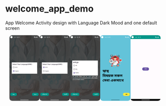 # welcome_app_demo
App Welcome Activity design with Language Dark Mood and one default screen


<div style="display: flex; flex-wrap: wrap; justify-content: center;">
    <img src="/ss/ss_1.png" alt="UI Design" style="width: 19%; height: auto;">
    <img src="/ss/ss_2.png" alt="UI Design" style="width: 19%; height: auto;">
    <img src="/ss/ss_3.png" alt="UI Design" style="width: 19%; height: auto;">
   <img src="/ss/ss_4.png" alt="UI Design" style="width: 19%; height: auto;">
  <img src="/ss/ss_5.png" alt="UI Design" style="width: 19%; height: auto;">
</div>
